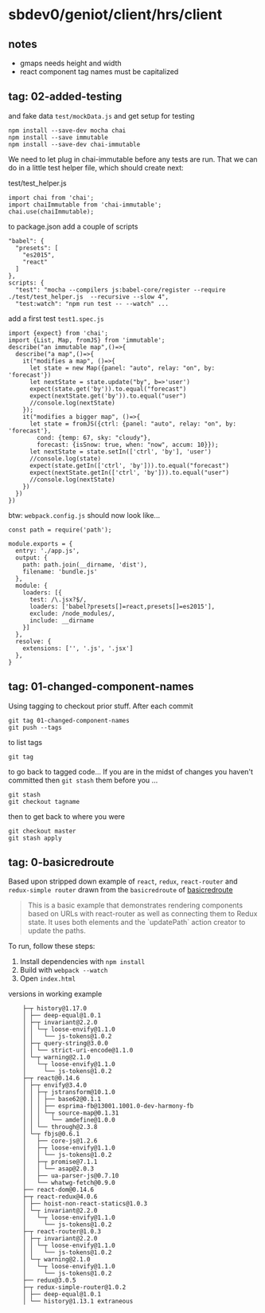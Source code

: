 # sbdev0/geniot/client/hrs/client
## notes
- gmaps needs height and width
- react component tag names must be capitalized

## tag: 02-added-testing
and fake data `test/mockData.js` and get setup for testing

    npm install --save-dev mocha chai
    npm install --save immutable
    npm install --save-dev chai-immutable
We need to let plug in chai-immutable before any tests are run. That we can do in a little test helper file, which should create next:

test/test_helper.js

    import chai from 'chai';
    import chaiImmutable from 'chai-immutable';
    chai.use(chaiImmutable);

to package.json add a couple of scripts

    "babel": {
      "presets": [
        "es2015",
        "react"
      ]
    },
    scripts: {
      "test": "mocha --compilers js:babel-core/register --require ./test/test_helper.js  --recursive --slow 4",
      "test:watch": "npm run test -- --watch" ...

add a first test `test1.spec.js`

    import {expect} from 'chai';
    import {List, Map, fromJS} from 'immutable';
    describe("an immutable map",()=>{
      describe("a map",()=>{
        it("modifies a map", ()=>{
          let state = new Map({panel: "auto", relay: "on", by: 'forecast'})
          let nextState = state.update("by", b=>'user')
          expect(state.get('by')).to.equal("forecast")
          expect(nextState.get('by')).to.equal("user")
          //console.log(nextState)
        });
        it("modifies a bigger map", ()=>{
          let state = fromJS({ctrl: {panel: "auto", relay: "on", by: 'forecast'},
            cond: {temp: 67, sky: "cloudy"},
            forecast: {isSnow: true, when: "now", accum: 10}});
          let nextState = state.setIn(['ctrl', 'by'], 'user')
          //console.log(state)
          expect(state.getIn(['ctrl', 'by'])).to.equal("forecast")
          expect(nextState.getIn(['ctrl', 'by'])).to.equal("user")
          //console.log(nextState)
        })
      })
    })

btw: `webpack.config.js` should now look like...

    const path = require('path');

    module.exports = {
      entry: './app.js',
      output: {
        path: path.join(__dirname, 'dist'),
        filename: 'bundle.js'
      },
      module: {
        loaders: [{
          test: /\.jsx?$/,
          loaders: ['babel?presets[]=react,presets[]=es2015'],
          exclude: /node_modules/,
          include: __dirname
        }]
      },
      resolve: {
        extensions: ['', '.js', '.jsx']
      },  
    }

## tag: 01-changed-component-names
Using tagging to checkout prior stuff. After each commit

    git tag 01-changed-component-names
    git push --tags
to list tags

    git tag
to go back to tagged code... If you are in the midst of changes you haven't committed then `git stash` them before you ...

    git stash
    git checkout tagname
then to get back to where you were

    git checkout master
    git stash apply

## tag: 0-basicredroute
 Based upon stripped down example of `react`, `redux`, `react-router` and `redux-simple router` drawn from the `basicredroute` of <a href="https://github.com/rackt/redux-simple-router">basicredroute</a>

<blockquote>
This is a basic example that demonstrates rendering components based
on URLs with react-router as well as connecting them to Redux state.
It uses both <Link> elements and the `updatePath` action creator to
update the paths.    
</blockquote>

To run, follow these steps:

1. Install dependencies with `npm install` 
2. Build with `webpack --watch`
3. Open `index.html`

versions in working example

        ├─┬ history@1.17.0
        │ ├── deep-equal@1.0.1
        │ ├─┬ invariant@2.2.0
        │ │ └─┬ loose-envify@1.1.0
        │ │   └── js-tokens@1.0.2
        │ ├─┬ query-string@3.0.0
        │ │ └── strict-uri-encode@1.1.0
        │ └─┬ warning@2.1.0
        │   └─┬ loose-envify@1.1.0
        │     └── js-tokens@1.0.2
        ├─┬ react@0.14.6
        │ ├─┬ envify@3.4.0
        │ │ ├─┬ jstransform@10.1.0
        │ │ │ ├── base62@0.1.1
        │ │ │ ├── esprima-fb@13001.1001.0-dev-harmony-fb
        │ │ │ └─┬ source-map@0.1.31
        │ │ │   └── amdefine@1.0.0
        │ │ └── through@2.3.8
        │ └─┬ fbjs@0.6.1
        │   ├── core-js@1.2.6
        │   ├─┬ loose-envify@1.1.0
        │   │ └── js-tokens@1.0.2
        │   ├─┬ promise@7.1.1
        │   │ └── asap@2.0.3
        │   ├── ua-parser-js@0.7.10
        │   └── whatwg-fetch@0.9.0
        ├── react-dom@0.14.6
        ├─┬ react-redux@4.0.6
        │ ├── hoist-non-react-statics@1.0.3
        │ └─┬ invariant@2.2.0
        │   └─┬ loose-envify@1.1.0
        │     └── js-tokens@1.0.2
        ├─┬ react-router@1.0.3
        │ ├─┬ invariant@2.2.0
        │ │ └─┬ loose-envify@1.1.0
        │ │   └── js-tokens@1.0.2
        │ └─┬ warning@2.1.0
        │   └─┬ loose-envify@1.1.0
        │     └── js-tokens@1.0.2
        ├── redux@3.0.5
        ├─┬ redux-simple-router@1.0.2
        │ ├── deep-equal@1.0.1
        │ └── history@1.13.1 extraneous